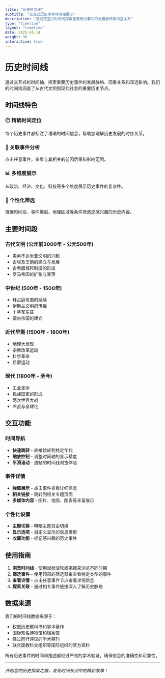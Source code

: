 ```yaml
---
title: "历史时间线"
subtitle: "交互式历史事件时间轴展示"
description: "通过交互式时间线探索重要历史事件的发展脉络和相互关系"
type: "timeline"
layout: "timeline"
date: 2025-01-14
weight: 30
interactive: true
---
```


# 历史时间线

通过交互式的时间轴，探索重要历史事件的发展脉络、因果关系和深远影响。我们的时间线涵盖了从古代文明到现代社会的重要历史节点。

## 时间线特色

### 🕐 精确时间定位
每个历史事件都标注了准确的时间信息，帮助您理解历史发展的时序关系。

### 🔗 关联事件分析
点击任意事件，查看与其相关的前因后果和影响范围。

### 📊 多维度展示
从政治、经济、文化、科技等多个维度展示历史事件的复杂性。

### 🎯 个性化筛选
根据时间段、事件类型、地理区域等条件筛选您感兴趣的历史内容。

## 主要时间段

### 古代文明 (公元前3000年 - 公元500年)
- 美索不达米亚文明的兴起
- 古埃及王朝的建立与发展
- 古希腊城邦制度的形成
- 罗马帝国的扩张与衰落

### 中世纪 (500年 - 1500年)
- 拜占庭帝国的延续
- 伊斯兰文明的传播
- 十字军东征
- 蒙古帝国的建立

### 近代早期 (1500年 - 1800年)
- 地理大发现
- 宗教改革运动
- 科学革命
- 启蒙运动

### 现代 (1800年 - 至今)
- 工业革命
- 民族国家的形成
- 两次世界大战
- 冷战与全球化

## 交互功能

### 时间导航
- **快速跳转** - 直接跳转到特定年代
- **缩放控制** - 调整时间轴的显示精度
- **平滑滚动** - 流畅的时间线浏览体验

### 事件详情
- **弹窗展示** - 点击事件查看详细信息
- **相关链接** - 跳转到相关专题页面
- **多媒体内容** - 图片、地图、图表等丰富展示

### 个性化设置
- **主题切换** - 明暗主题自由切换
- **显示选项** - 自定义显示的信息类型
- **收藏功能** - 标记感兴趣的历史事件

## 使用指南

1. **浏览时间线** - 使用鼠标滚轮或拖拽来浏览不同时期
2. **筛选事件** - 使用顶部的筛选器来查看特定类型的事件
3. **查看详情** - 点击任意事件节点查看详细信息
4. **探索关联** - 通过相关事件链接深入了解历史脉络

## 数据来源

我们的时间线数据来源于：
- 权威历史教科书和学术著作
- 国际知名博物馆和档案馆
- 经过同行评议的学术期刊
- 联合国教科文组织等国际组织的官方资料

所有历史事件的时间和描述都经过严格的学术验证，确保信息的准确性和可靠性。

---

*开始您的历史探索之旅，发现时间长河中的精彩故事！*
